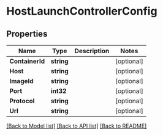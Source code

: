# HostLaunchControllerConfig

## Properties

Name | Type | Description | Notes
------------ | ------------- | ------------- | -------------
**ContainerId** | **string** |  | [optional] 
**Host** | **string** |  | [optional] 
**ImageId** | **string** |  | [optional] 
**Port** | **int32** |  | [optional] 
**Protocol** | **string** |  | [optional] 
**Url** | **string** |  | [optional] 

[[Back to Model list]](../README.md#documentation-for-models) [[Back to API list]](../README.md#documentation-for-api-endpoints) [[Back to README]](../README.md)



